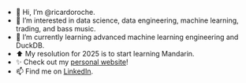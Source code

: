 - 👋 Hi, I’m @ricardoroche.
- 👀 I’m interested in data science, data engineering, machine learning, trading, and bass music.
- 🌱 I’m currently learning advanced machine learning engineering and DuckDB.
- ⬆️ My resolution for 2025 is to start learning Mandarin.
- ✨ Check out my [personal website](https://reroche.com)!
- 📫 Find me on [LinkedIn](https://linkedin.com/in/reroche).

<!---
ricardoroche/ricardoroche is a ✨ special ✨ repository because its `README.md` (this file) appears on your GitHub profile.
You can click the Preview link to take a look at your changes.
--->

